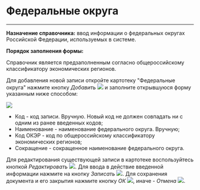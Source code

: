 ﻿# Федеральные округа
______

**Назначение справочника:** ввод информации о федеральных округах Российской Федерации, используемых в системе.

**Порядок заполнения формы:**

Справочник является предзаполненным согласно общероссийскому классификатору экономических регионов.

Для добавления новой записи откройте картотеку "Федеральные округа" нажмите кнопку *Добавить* ![](topic:Com.AddFiles.Buttons.Btn_Add.png) и заполните открывшуюся форму указанным ниже способом:

![](topic:.AddFiles.Screenshot_20038.jpg)

* Код - код записи. Вручную. Новый код не должен совпадать ни с одним из ранее введенных кодов;
* Наименование - наименование федерального округа. Вручную;
* Код ОКЭР - код по общероссийскому классификатору экономических регионов;
* Сокращение - сокращенное наименование федерального округа.

Для редактирования существующей записи в картотеке воспользуйтесь кнопкой *Редактировать* ![](topic:Com.AddFiles.Buttons.Btn_Edit.png).
Для ввода в действие введенной информации нажмите на кнопку *Записать* ![](topic:Com.AddFiles.Buttons.Btn_OK.png).
Для сохранения документа и его закрытия нажмите кнопку *ОК* ![](topic:Com.AddFiles.Buttons.Btn_Ok_grey.png), иначе - *Отмена* ![](topic:Com.AddFiles.Buttons.Btn_CloseCancel.png).


